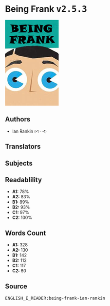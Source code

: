 # Being Frank <kbd>v2.5.3</kbd>

![](./cover.medium.jpg "")

## Authors


 - Ian Rankin <small>(-1 - -1)</small>

## Translators



## Subjects



## Readablility


 - **A1:** 78%
 - **A2:** 83%
 - **B1:** 89%
 - **B2:** 93%
 - **C1:** 97%
 - **C2:** 100%

## Words Count


 - **A1:** 328
 - **A2:** 130
 - **B1:** 142
 - **B2:** 112
 - **C1:** 117
 - **C2:** 60

## Source


<kbd>ENGLISH_E_READER:being-frank-ian-rankin</kbd>
